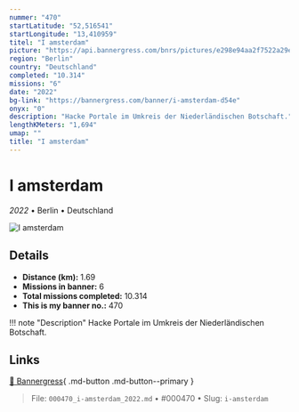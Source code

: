 ```yaml
---
nummer: "470"
startLatitude: "52,516541"
startLongitude: "13,410959"
titel: "I amsterdam"
picture: "https://api.bannergress.com/bnrs/pictures/e298e94aa2f7522a29e7d760244bee19"
region: "Berlin"
country: "Deutschland"
completed: "10.314"
missions: "6"
date: "2022"
bg-link: "https://bannergress.com/banner/i-amsterdam-d54e"
onyx: "0"
description: "Hacke Portale im Umkreis der Niederländischen Botschaft."
lengthKMeters: "1,694"
umap: ""
title: "I amsterdam"
---
```

# I amsterdam

*2022* • Berlin • Deutschland

![I amsterdam](https://api.bannergress.com/bnrs/pictures/e298e94aa2f7522a29e7d760244bee19)

## Details
- **Distance (km):** 1.69
- **Missions in banner:** 6
- **Total missions completed:** 10.314
- **This is my banner no.:** 470


!!! note "Description"
    Hacke Portale im Umkreis der Niederländischen Botschaft.



## Links
[🔗 Bannergress](https://bannergress.com/banner/i-amsterdam-d54e){ .md-button .md-button--primary }



> File: `000470_i-amsterdam_2022.md` • #000470 • Slug: `i-amsterdam`
